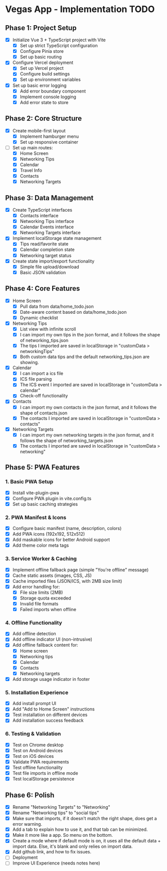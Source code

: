# Vegas App - Implementation TODO

## Phase 1: Project Setup
- [x] Initialize Vue 3 + TypeScript project with Vite
  - [x] Set up strict TypeScript configuration
  - [x] Configure Pinia store
  - [x] Set up basic routing
- [x] Configure Vercel deployment
  - [x] Set up Vercel project
  - [x] Configure build settings
  - [x] Set up environment variables
- [x] Set up basic error logging
  - [x] Add error boundary component
  - [x] Implement console logging
  - [x] Add error state to store

## Phase 2: Core Structure
- [x] Create mobile-first layout
  - [x] Implement hamburger menu
  - [x] Set up responsive container
- [ ] Set up main routes:
  - [x] Home Screen
  - [x] Networking Tips
  - [x] Calendar
  - [x] Travel Info
  - [x] Contacts
  - [x] Networking Targets

## Phase 3: Data Management
- [x] Create TypeScript interfaces
  - [x] Contacts interface
  - [x] Networking Tips interface
  - [x] Calendar Events interface
  - [x] Networking Targets interface
- [x] Implement localStorage state management
  - [x] Tips read/favorite state
  - [x] Calendar completion state
  - [x] Networking target status
- [x] Create state import/export functionality
  - [x] Simple file upload/download
  - [x] Basic JSON validation

## Phase 4: Core Features
- [x] Home Screen
  - [x] Pull data from data/home_todo.json
  - [x] Date-aware content based on data/home_todo.json
  - [x] Dynamic checklist
- [x] Networking Tips
  - [x] List view with infinite scroll
  - [x] I can import my own tips in the json format, and it follows the shape of networking_tips.json
  - [x] The tips I imported are saved in localStorage in "customData > networkingTips" 
  - [x] Both custom data tips and the default networking_tips.json are showing.
- [x] Calendar
  - [x] I can import a ics file
  - [x] ICS file parsing
  - [x] The ICS event I imported are saved in localStorage in "customData > calendar" 
  - [x] Check-off functionality
- [x] Contacts
  - [x] I can import my own contacts in the json format, and it follows the shape of contacts.json
  - [x] The contacts I imported are saved in localStorage in "customData > contacts" 
- [x] Networking Targets
  - [x] I can import my own networking targets in the json format, and it follows the shape of networking_targets.json
  - [x] The contacts I imported are saved in localStorage in "customData > networking" 

## Phase 5: PWA Features
### 1. Basic PWA Setup
- [x] Install vite-plugin-pwa
- [x] Configure PWA plugin in vite.config.ts
- [x] Set up basic caching strategies

### 2. PWA Manifest & Icons
- [x] Configure basic manifest (name, description, colors)
- [x] Add PWA icons (192x192, 512x512)
- [x] Add maskable icons for better Android support
- [x] Add theme color meta tags

### 3. Service Worker & Caching
- [x] Implement offline fallback page (simple "You're offline" message)
- [x] Cache static assets (images, CSS, JS)
- [x] Cache imported files (JSON/ICS, with 2MB size limit)
- [x] Add error handling for:
  - [x] File size limits (2MB)
  - [x] Storage quota exceeded
  - [x] Invalid file formats
  - [x] Failed imports when offline

### 4. Offline Functionality
- [x] Add offline detection
- [x] Add offline indicator UI (non-intrusive)
- [x] Add offline fallback content for:
  - [x] Home screen
  - [x] Networking tips
  - [x] Calendar
  - [x] Contacts
  - [x] Networking targets
- [x] Add storage usage indicator in footer

### 5. Installation Experience
- [x] Add install prompt UI
- [x] Add "Add to Home Screen" instructions
- [x] Test installation on different devices
- [x] Add installation success feedback

### 6. Testing & Validation
- [x] Test on Chrome desktop
- [x] Test on Android devices
- [x] Test on iOS devices
- [x] Validate PWA requirements
- [x] Test offline functionality
- [x] Test file imports in offline mode
- [x] Test localStorage persistence

## Phase 6: Polish
- [x] Rename "Networking Targets" to "Networking"
- [x] Rename "Networking tips" to "social tips"
- [x] Make sure that imports, if it doesn't match the right shape, does get a error warning.
- [x] Add a tab to explain how to use it, and that tab can be minimized.
- [x] Make it more like a app. So menu on the bottom.
- [x] Create a mode where if default mode is on, it uses all the default data + import data. Else, it's blank and only relies on import data.
- [x] Add github link, and how to fix issues.
- [ ] Deployment 
- [ ] Improve UI Experience (needs notes here)